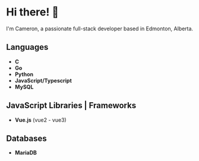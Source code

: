 # Hi there! 👋
I'm Cameron, a passionate full-stack developer based in Edmonton, Alberta.

## Languages
- **C**
- **Go**
- **Python**
- **JavaScript/Typescript**
- **MySQL**

## JavaScript Libraries | Frameworks
- **Vue.js** (vue2 - vue3)

## Databases

- **MariaDB**
